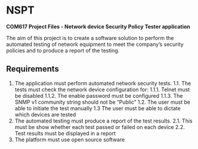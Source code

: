 # NSPT
**COM617 Project Files - Network device Security Policy Tester application**

The aim of this project is to create a software solution to perform the automated testing of network equipment to meet the company’s security policies and to produce a report of the testing.

## Requirements

1. The application must perform automated network security tests.
1.1. The tests must check the network device configuration for:
1.1.1. Telnet must be disabled
1.1.2. The enable password must be configured
1.1.3. The SNMP v1 community string should not be “Public”
1.2. The user must be able to initiate the test manually
1.3 The user must be able to dictate which devices are tested
2. The automated testing must produce a report of the test results.
2.1. This must be show whether each test passed or failed on each device
2.2. Test results must be displayed in a report
3. The platform must use open source software
